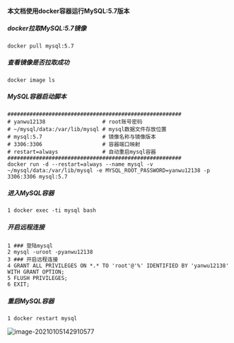 #### 本文档使用docker容器运行MySQL:5.7版本

##### docker拉取MySQL:5.7镜像

```shell
docker pull mysql:5.7
```

##### 查看镜像是否拉取成功

```shell
docker image ls
```

##### MySQL容器启动脚本

```shell
#######################################################
# yanwu12138                  # root账号密码
# ~/mysql/data:/var/lib/mysql # mysql数据文件存放位置
# mysql:5.7                   # 镜像名称与镜像版本
# 3306:3306                   # 容器端口映射
# restart=always              # 自动重启mysql容器
#######################################################
docker run -d --restart=always --name mysql -v ~/mysql/data:/var/lib/mysql -e MYSQL_ROOT_PASSWORD=yanwu12138 -p 3306:3306 mysql:5.7
```

##### 进入MySQL容器

```shell
1 docker exec -ti mysql bash
```

##### 开启远程连接

```shell
1 ### 登陆mysql
2 mysql -uroot -pyanwu12138
3 ### 开启远程连接
4 GRANT ALL PRIVILEGES ON *.* TO 'root'@'%' IDENTIFIED BY 'yanwu12138' WITH GRANT OPTION;
5 FLUSH PRIVILEGES;
6 EXIT;
```

##### 重启MySQL容器

```shell
1 docker restart mysql
```

![image-20210105142910577](https://typroa12138.oss-cn-hangzhou.aliyuncs.com/image/2021/01/2021010514291010.png)